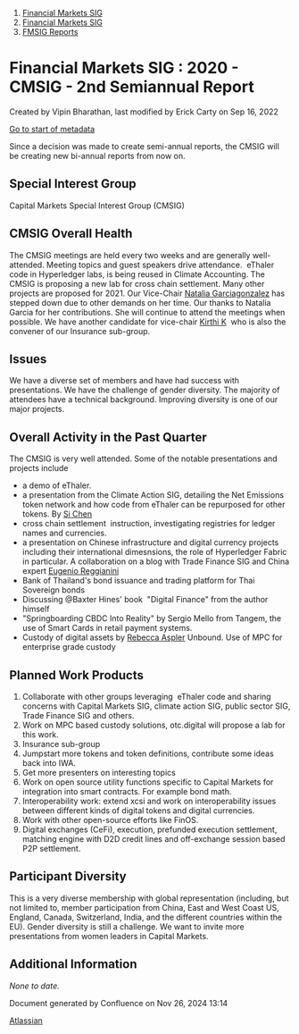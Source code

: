 1. [Financial Markets SIG](index.html)
2. [Financial Markets SIG](Financial-Markets-SIG_20545549.html)
3. [FMSIG Reports](FMSIG-Reports_20558787.html)

# Financial Markets SIG : 2020 - CMSIG - 2nd Semiannual Report

Created by Vipin Bharathan, last modified by Erick Carty on Sep 16, 2022

[Go to start of metadata](https://lf-hyperledger.atlassian.net/wiki/display/HYP/Capital+Markets+SIG+2020+1st+Biannual+Report#page-metadata-start)

Since a decision was made to create semi-annual reports, the CMSIG will be creating new bi-annual reports from now on.

## Special Interest Group

Capital Markets Special Interest Group (CMSIG)

## CMSIG Overall Health

The CMSIG meetings are held every two weeks and are generally well-attended. Meeting topics and guest speakers drive attendance.  eThaler code in Hyperledger labs, is being reused in Climate Accounting. The CMSIG is proposing a new lab for cross chain settlement. Many other projects are proposed for 2021. Our Vice-Chair [Natalia Garciagonzalez](https://lf-hyperledger.atlassian.net/wiki/people/70121:7c7305b1-f62b-4d9d-84a9-882b2664fda6?ref=confluence) has stepped down due to other demands on her time. Our thanks to Natalia Garcia for her contributions. She will continue to attend the meetings when possible. We have another candidate for vice-chair [Kirthi K](https://lf-hyperledger.atlassian.net/wiki/people/712020:cdf2c19a-9f68-45e0-82c7-86c8b2799fb2?ref=confluence)  who is also the convener of our Insurance sub-group. 

## Issues

We have a diverse set of members and have had success with presentations. We have the challenge of gender diversity. The majority of attendees have a technical background. Improving diversity is one of our major projects.

## Overall Activity in the Past Quarter

The CMSIG is very well attended. Some of the notable presentations and projects include  

- a demo of eThaler.
- a presentation from the Climate Action SIG, detailing the Net Emissions token network and how code from eThaler can be repurposed for other tokens. By [Si Chen](https://lf-hyperledger.atlassian.net/wiki/people/557058:c49c10c4-25bf-4187-b582-b521c3c33223?ref=confluence)
- cross chain settlement  instruction, investigating registries for ledger names and currencies.
- a presentation on Chinese infrastructure and digital currency projects including their international dimesnsions, the role of Hyperledger Fabric in particular. A collaboration on a blog with Trade Finance SIG and China expert [Eugenio Reggianini](https://lf-hyperledger.atlassian.net/wiki/people/63bc168549a31f95b8732a4f?ref=confluence)
- Bank of Thailand's bond issuance and trading platform for Thai Sovereign bonds
- Discussing @Baxter Hines' book  "Digital Finance" from the author himself
- "Springboarding CBDC Into Reality" by Sergio Mello from Tangem, the use of Smart Cards in retail payment systems.
- Custody of digital assets by [Rebecca Aspler](https://lf-hyperledger.atlassian.net/wiki/people/712020:608dcffa-f90e-4657-85c3-3d97113beb27?ref=confluence) Unbound. Use of MPC for enterprise grade custody

## Planned Work Products

1. Collaborate with other groups leveraging  eThaler code and sharing concerns with Capital Markets SIG, climate action SIG, public sector SIG, Trade Finance SIG and others.
2. Work on MPC based custody solutions, otc.digital will propose a lab for this work.
3. Insurance sub-group
4. Jumpstart more tokens and token definitions, contribute some ideas back into IWA.
5. Get more presenters on interesting topics
6. Work on open source utility functions specific to Capital Markets for integration into smart contracts. For example bond math.
7. Interoperability work: extend xcsi and work on interoperability issues between different kinds of digital tokens and digital currencies.
8. Work with other open-source efforts like FinOS.
9. Digital exchanges (CeFi), execution, prefunded execution settlement, matching engine with D2D credit lines and off-exchange session based P2P settlement.

## Participant Diversity

This is a very diverse membership with global representation (including, but not limited to, member participation from China, East and West Coast US, England, Canada, Switzerland, India, and the different countries within the EU). Gender diversity is still a challenge. We want to invite more presentations from women leaders in Capital Markets.

## Additional Information

*None to date.*

Document generated by Confluence on Nov 26, 2024 13:14

[Atlassian](http://www.atlassian.com/)
